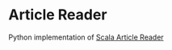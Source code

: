 # Article Reader

Python implementation of [Scala Article Reader](https://github.com/LeoKavanagh/article-reader)
